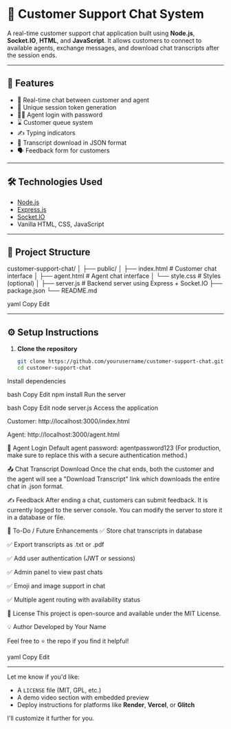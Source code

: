 # 💬 Customer Support Chat System

A real-time customer support chat application built using **Node.js**, **Socket.IO**, **HTML**, and **JavaScript**. It allows customers to connect to available agents, exchange messages, and download chat transcripts after the session ends.

---

## 🚀 Features

- 👥 Real-time chat between customer and agent
- 🪪 Unique session token generation
- 🧑‍💼 Agent login with password
- ⌛ Customer queue system
- ✍️ Typing indicators
- 📄 Transcript download in JSON format
- 🗣️ Feedback form for customers

---

## 🛠 Technologies Used

- [Node.js](https://nodejs.org/)
- [Express.js](https://expressjs.com/)
- [Socket.IO](https://socket.io/)
- Vanilla HTML, CSS, JavaScript

---

## 📂 Project Structure

customer-support-chat/
│
├── public/
│ ├── index.html # Customer chat interface
│ ├── agent.html # Agent chat interface
│ └── style.css # Styles (optional)
│
├── server.js # Backend server using Express + Socket.IO
├── package.json
└── README.md

yaml
Copy
Edit

---

## ⚙️ Setup Instructions

1. **Clone the repository**
   ```bash
   git clone https://github.com/yourusername/customer-support-chat.git
   cd customer-support-chat
Install dependencies

bash
Copy
Edit
npm install
Run the server

bash
Copy
Edit
node server.js
Access the application

Customer: http://localhost:3000/index.html

Agent: http://localhost:3000/agent.html

🔐 Agent Login
Default agent password: agentpassword123
(For production, make sure to replace this with a secure authentication method.)

📤 Chat Transcript Download
Once the chat ends, both the customer and the agent will see a "Download Transcript" link which downloads the entire chat in .json format.

✍️ Feedback
After ending a chat, customers can submit feedback. It is currently logged to the server console. You can modify the server to store it in a database or file.

📌 To-Do / Future Enhancements
✅ Store chat transcripts in database

✅ Export transcripts as .txt or .pdf

✅ Add user authentication (JWT or sessions)

✅ Admin panel to view past chats

✅ Emoji and image support in chat

✅ Multiple agent routing with availability status

📝 License
This project is open-source and available under the MIT License.

💡 Author
Developed by Your Name

Feel free to ⭐ the repo if you find it helpful!

yaml
Copy
Edit

---

Let me know if you'd like:
- A `LICENSE` file (MIT, GPL, etc.)
- A demo video section with embedded preview
- Deploy instructions for platforms like **Render**, **Vercel**, or **Glitch**

I'll customize it further for you.

